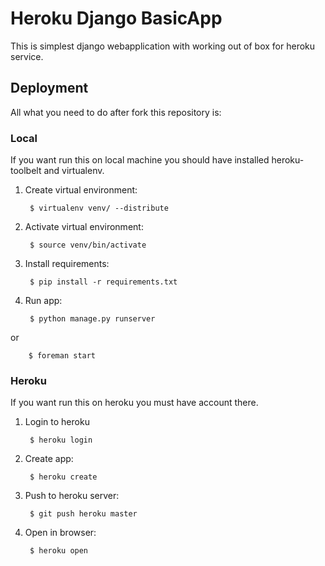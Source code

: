Heroku Django BasicApp
=====
This is simplest django webapplication with working out of box for heroku service. 

Deployment
----------

All what you need to do after fork this repository is:
### Local
If you want run this on local machine you should have installed heroku-toolbelt and virtualenv.

1. Create virtual environment:

        $ virtualenv venv/ --distribute

2. Activate virtual environment:

        $ source venv/bin/activate

3. Install requirements:

        $ pip install -r requirements.txt


4. Run app:

        $ python manage.py runserver 
 or

        $ foreman start


### Heroku

If you want run this on heroku you must have account there.

1. Login to heroku

        $ heroku login

2. Create app:

        $ heroku create

3. Push to heroku server:

        $ git push heroku master

3. Open in browser:

        $ heroku open

